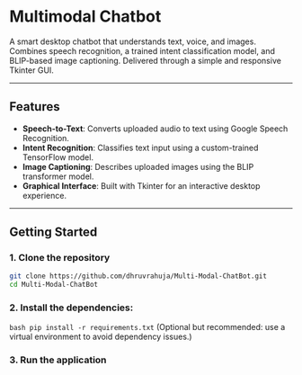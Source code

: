 # Multimodal Chatbot

A smart desktop chatbot that understands text, voice, and images.  
Combines speech recognition, a trained intent classification model, and BLIP-based image captioning. Delivered through a simple and responsive Tkinter GUI.

---

## Features

- **Speech-to-Text**: Converts uploaded audio to text using Google Speech Recognition.
- **Intent Recognition**: Classifies text input using a custom-trained TensorFlow model.
- **Image Captioning**: Describes uploaded images using the BLIP transformer model.
- **Graphical Interface**: Built with Tkinter for an interactive desktop experience.

---

## Getting Started

### 1. Clone the repository
```bash
git clone https://github.com/dhruvrahuja/Multi-Modal-ChatBot.git
cd Multi-Modal-ChatBot
```

### 2. Install the dependencies: 
```bash pip install -r requirements.txt```
(Optional but recommended: use a virtual environment to avoid dependency issues.)

### 3. Run the application
